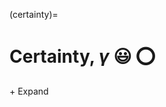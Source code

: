 (certainty)=
# Certainty, *γ* 😃 ⭕️

<style>
  /* Apply styles only to elements with the custom class */
  .custom-details summary {
    list-style: none;  /* Remove default dropdown triangle */
    cursor: pointer;
    font-weight: normal;
  }
  .custom-details summary::-webkit-details-marker {
    display: none; /* Remove marker in WebKit (Chrome, Safari) */
  }
</style>

<details class="custom-details">
  <summary>+ Expand</summary>
<p><i>Y'already know! The US is minding its own business, like in Gaza, Greenland, Panama, Ukraine, Canada .*</i> </p>  

<div style="display: flex; justify-content: center;">
    <iframe width="80%" height="400px" src="https://www.youtube.com/embed/EosppBqAz7Y" title="YouTube video player" frameborder="0" allow="accelerometer; autoplay; clipboard-write; encrypted-media; gyroscope; picture-in-picture" allowfullscreen></iframe>
</div>
</details>

<script>
  document.addEventListener("DOMContentLoaded", function() {
    const details = document.querySelector(".custom-details");
    const summary = details.querySelector("summary");

    details.addEventListener("toggle", function() {
      summary.textContent = details.open ? "- Collapse" : "+ Expand";
    });
  });
</script>

<p></p>
<p></p>


```{bibliography}
```

